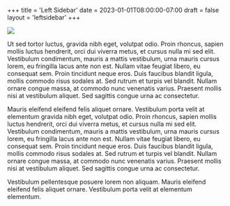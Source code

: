 +++
title = 'Left Sidebar'
date = 2023-01-01T08:00:00-07:00
draft = false
layout = 'leftsidebar'
+++

[![](/images/pic02.jpg)](#)

Ut sed tortor luctus, gravida nibh eget, volutpat odio. Proin rhoncus, sapien mollis luctus hendrerit, orci dui viverra metus, et cursus nulla mi sed elit. Vestibulum condimentum, mauris a mattis vestibulum, urna mauris cursus lorem, eu fringilla lacus ante non est. Nullam vitae feugiat libero, eu consequat sem. Proin tincidunt neque eros. Duis faucibus blandit ligula, mollis commodo risus sodales at. Sed rutrum et turpis vel blandit. Nullam ornare congue massa, at commodo nunc venenatis varius. Praesent mollis nisi at vestibulum aliquet. Sed sagittis congue urna ac consectetur.

Mauris eleifend eleifend felis aliquet ornare. Vestibulum porta velit at elementum gravida nibh eget, volutpat odio. Proin rhoncus, sapien mollis luctus hendrerit, orci dui viverra metus, et cursus nulla mi sed elit. Vestibulum condimentum, mauris a mattis vestibulum, urna mauris cursus lorem, eu fringilla lacus ante non est. Nullam vitae feugiat libero, eu consequat sem. Proin tincidunt neque eros. Duis faucibus blandit ligula, mollis commodo risus sodales at. Sed rutrum et turpis vel blandit. Nullam ornare congue massa, at commodo nunc venenatis varius. Praesent mollis nisi at vestibulum aliquet. Sed sagittis congue urna ac consectetur.

Vestibulum pellentesque posuere lorem non aliquam. Mauris eleifend eleifend felis aliquet ornare. Vestibulum porta velit at elementum elementum.
